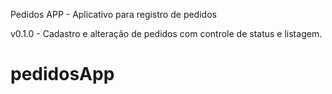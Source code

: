 Pedidos APP - Aplicativo para registro de pedidos

v0.1.0 - Cadastro e alteração de pedidos com controle de status e listagem.
# pedidosApp
